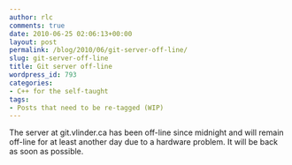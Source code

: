 ```yaml
---
author: rlc
comments: true
date: 2010-06-25 02:06:13+00:00
layout: post
permalink: /blog/2010/06/git-server-off-line/
slug: git-server-off-line
title: Git server off-line
wordpress_id: 793
categories:
- C++ for the self-taught
tags:
- Posts that need to be re-tagged (WIP)
---
```


The server at git.vlinder.ca has been off-line since midnight and will remain off-line for at least another day due to a hardware problem. It will be back as soon as possible.
